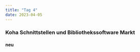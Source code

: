 ```yaml
---
title: "Tag 4"
date: 2023-04-05
---
```

### Koha Schnittstellen und Bibliothekssoftware Markt  
#### **neu**  
<br>
 

